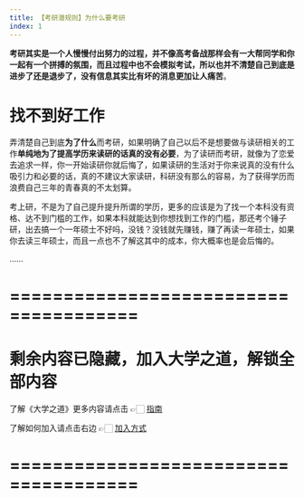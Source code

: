 ```yaml
---
title: 【考研潜规则】为什么要考研
index: 1
---
```


**考研其实是一个人慢慢付出努力的过程，并不像高考备战那样会有一大帮同学和你一起有一个拼搏的氛围，而且过程中也不会模拟考试，所以也并不清楚自己到底是进步了还是退步了，没有信息其实比有坏的消息更加让人痛苦**。

# 找不到好工作

弄清楚自己到底**为了什么**而考研，如果明确了自己以后不是想要做与读研相关的工作**单纯地为了提高学历来读研的话真的没有必要**，为了读研而考研，就像为了恋爱去追求一样，你一开始读研你就后悔了，如果读研的生活对于你来说真的没有什么吸引力和必要的话，真的不建议大家读研，科研没有那么的容易，为了获得学历而浪费自己三年的青春真的不太划算。

考上研，不是为了自己提升提升所谓的学历，更多的应该是为了找一个本科没有资格、达不到门槛的工作，如果本科就能达到你想找到工作的门槛，那还考个锤子研，出去搞一个一年硕士不好吗，没钱？没钱就先赚钱，赚了再读一年硕士，如果你去读三年硕士，而且一点也不了解这其中的成本，你大概率也是会后悔的。

……

# ======================================

# 剩余内容已隐藏，加入大学之道，解锁全部内容

了解《大学之道》更多内容请点击 👉🏻 [指南](/pay/daxuezhidao)

了解如何加入请点击右边 👉🏻 [加入方式](/pay/jiaru)

# ======================================